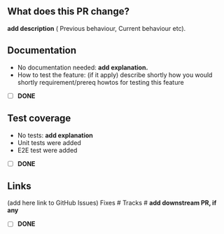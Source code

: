 ## What does this PR change?

**add description**
( Previous behaviour, Current behaviour etc).

## Documentation
- No documentation needed: **add explanation.**
- How to test the feature:  (if it apply)
   describe shortly how you would shortly requirement/prereq howtos for testing this feature 
- [ ] **DONE**


## Test coverage
- No tests: **add explanation**
- Unit tests were added
- E2E test were added

- [ ] **DONE**

## Links

(add here link to GitHub Issues)
Fixes #
Tracks # **add downstream PR, if any**

- [ ] **DONE**
